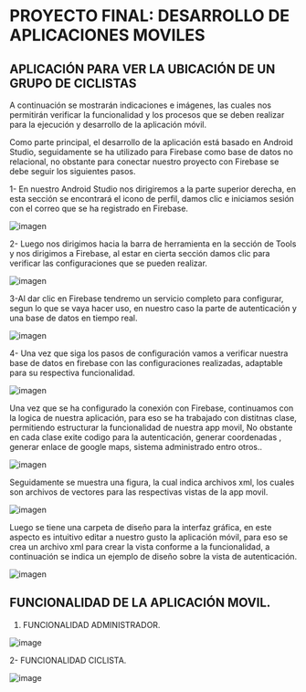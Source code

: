 
#  PROYECTO FINAL: DESARROLLO DE APLICACIONES MOVILES
##  APLICACIÓN PARA VER LA UBICACIÓN DE UN GRUPO DE CICLISTAS
A continuación se mostrarán indicaciones e imágenes, las cuales nos permitirán verificar la funcionalidad y los procesos que se deben realizar para la ejecución y desarrollo de la aplicación móvil.

Como parte principal, el desarrollo de la aplicación está basado en Android Studio, seguidamente se ha utilizado para Firebase como base de datos no relacional, no obstante para conectar nuestro proyecto con Firebase se debe seguir los siguientes pasos.

1- En nuestro Android Studio nos dirigiremos a la parte superior derecha, en esta sección se encontrará el icono de perfil, damos clic e iniciamos sesión con el correo que se ha registrado en Firebase.

![ imagen ](https://user-images.githubusercontent.com/105765407/223013895-528b3f1a-57c5-4f04-8d12-6c1235d4fab3.png)

2- Luego nos dirigimos hacia la barra de herramienta en la sección de Tools y nos dirigimos a Firebase, al estar en cierta sección damos clic para verificar las configuraciones que se pueden realizar.

![ imagen ](https://user-images.githubusercontent.com/105765407/223014169-12e22f44-1725-4d4b-95af-1dc3e761f9d9.png)

3-Al dar clic en Firebase tendremo un servicio completo para configurar, segun lo que se vaya hacer uso, en nuestro caso la parte de autenticación y una base de datos en tiempo real.

![ imagen ](https://user-images.githubusercontent.com/105765407/223014533-6a49da71-eb49-46f1-934b-eac8567faae3.png)

4- Una vez que siga los pasos de configuración vamos a verificar nuestra base de datos en firebase con las configuraciones realizadas, adaptable para su respectiva funcionalidad.

![ imagen ](https://user-images.githubusercontent.com/105765407/223014759-40341ca8-dd27-4dcc-b736-4c62b1621e2d.png)

Una vez que se ha configurado la conexión con Firebase, continuamos con la logica de nuestra aplicación, para eso se ha trabajado con distitnas clase, permitiendo estructurar la funcionalidad de nuestra app movil, No obstante en cada clase exite codigo para la autenticación, generar coordenadas , generar enlace de google maps, sistema administrado entro otros..

![ imagen ](https://user-images.githubusercontent.com/105765407/223015265-8352442b-ff9d-4c1f-b3f0-e5d6650b005b.png)

Seguidamente se muestra una figura, la cual indica archivos xml, los cuales son archivos de vectores para las respectivas vistas de la app movil.

![ imagen ](https://user-images.githubusercontent.com/105765407/223015782-f7dc33b2-8571-4293-bb40-640cea44eea1.png)

Luego se tiene una carpeta de diseño para la interfaz gráfica, en este aspecto es intuitivo editar a nuestro gusto la aplicación móvil, para eso se crea un archivo xml para crear la vista conforme a la funcionalidad, a continuación se indica un ejemplo de diseño sobre la vista de autenticación.

![ imagen ](https://user-images.githubusercontent.com/105765407/223016027-6689e305-fac1-406a-b436-5f67e7987b2c.png)

## FUNCIONALIDAD DE LA APLICACIÓN MOVIL.

1. FUNCIONALIDAD ADMINISTRADOR.

![image](https://user-images.githubusercontent.com/105765407/223017046-ae9bd5d8-50e9-4f94-9d85-f7308c165a3c.png)

2- FUNCIONALIDAD CICLISTA.

![image](https://user-images.githubusercontent.com/105765407/223017189-54335759-e955-4806-a3ea-00096d13de0e.png)
